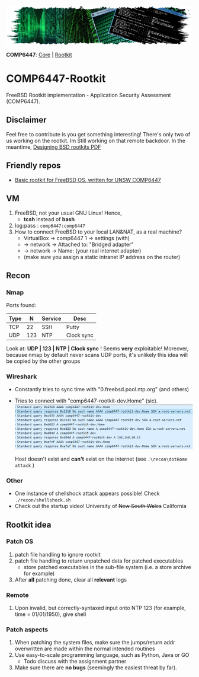 ![bxi.es](./misc/header.jpg)

__COMP6447__: [Core](https://github.com/TAbdiukov/COMP6447-Core) | [Rootkit](https://github.com/TAbdiukov/COMP6447-Rootkit)

# COMP6447-Rootkit

FreeBSD Rootkit implementation - Application Security Assessment (COMP6447).

## Disclaimer
Feel free to contribute is you get something interesting! There's only two of us working on the rootkit. Im Still working on that remote backdoor.
In the meantime, [Designing BSD rootkits PDF](https://github.com/colavs19/bcit-courses/raw/master/COMP%208045%20-%20Major%20Project/Reference%20Documents/Designing%20BSD%20Rootkits%20-%20An%20Introduction%20to%20Kernel%20Hacking.pdf)


## Friendly repos
* [Basic rootkit for FreeBSD OS, written for UNSW COMP6447](https://github.com/orf53975/FreeBSDRootkit_PUBLIC)

## VM
1. FreeBSD, not your usual GNU Linux! Hence,
	* **tcsh** instead of **bash**
2. log:pass : ```comp6447:comp6447```
3. How to connect FreeBSD to your local LAN&NAT, as a real machine?
	* VirtualBox -> comp6447 1 -> settings (with)
	* -> network -> Attached to: "Bridged adapter"
	* -> network -> Name: (your real internet adapter)
	* (make sure you assign a static intranet IP address on the router)

## Recon
### Nmap
Ports found:

Type | N | Service | Desc
--- | --- | --- | ---
TCP | 22 | SSH | Putty
UDP | 123 | NTP | Clock sync

Look at: **UDP | 123 | NTP | Clock sync** ! Seems **very** exploitable! Moreover, because nmap by default never scans UDP ports, it's unlikely this idea will be copied by the other groups

### Wireshark
* Constantly tries to sync time with "0.freebsd.pool.ntp.org" (and others)
* Tries to connect with "comp6447-rootkit-dev.Home" (sic).
    ![proof](./recon/misc/ws2.PNG)
	
    Host doesn't exist and **can't** exist on the internet (see ```.\recon\dotHome attack``` )

### Other
* One instance of shellshock attack appears possible! Check ```./recon/shellshock.sh```
* Check out the startup video! University of ~~New South Wales~~ California

## Rootkit idea
### Patch OS
1. patch file handling to ignore rootkit
2. patch file handling to return unpatched data for patched executables
    * store patched executables in the sub-file system (i.e. a store archive for example)
3. After **all** patching done, clear all **relevant** logs

### Remote
1. Upon invalid, but correctly-syntaxed input onto NTP 123 (for example, time = 01/01/1950), give shell

### Patch aspects
1. When patching the system files, make sure the jumps/return addr overwritten are made within the normal intended routines
2. Use easy-to-scale programming language, such as Python, Java or GO
	* Todo discuss with the assignment partner
3. Make sure there are **no bugs** (seemingly the easiest threat by far).
